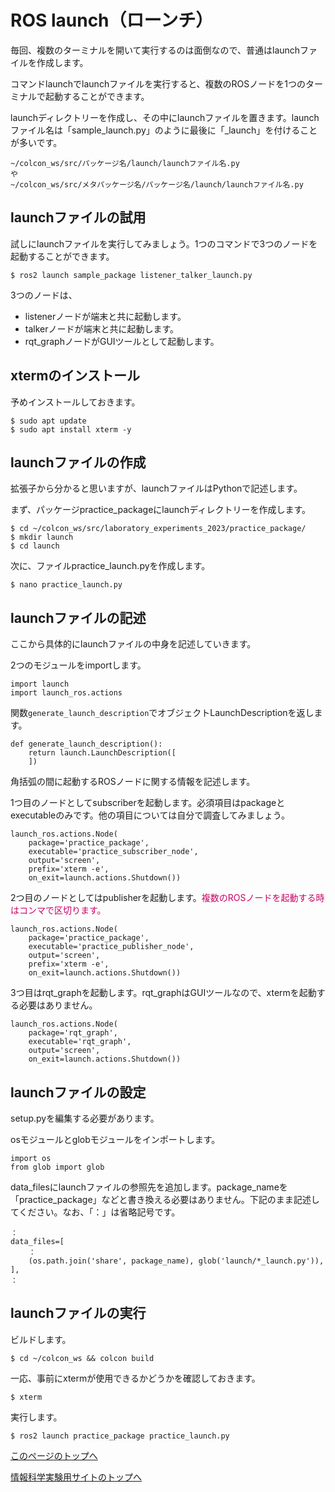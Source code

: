 # ROS launch（ローンチ）
毎回、複数のターミナルを開いて実行するのは面倒なので、普通はlaunchファイルを作成します。

コマンドlaunchでlaunchファイルを実行すると、複数のROSノードを1つのターミナルで起動することができます。

launchディレクトリーを作成し、その中にlaunchファイルを置きます。launchファイル名は「sample_launch.py」のように最後に「_launch」を付けることが多いです。

```
~/colcon_ws/src/パッケージ名/launch/launchファイル名.py
や
~/colcon_ws/src/メタパッケージ名/パッケージ名/launch/launchファイル名.py
```

## launchファイルの試用
試しにlaunchファイルを実行してみましょう。1つのコマンドで3つのノードを起動することができます。

```
$ ros2 launch sample_package listener_talker_launch.py
```
3つのノードは、
- listenerノードが端末と共に起動します。
- talkerノードが端末と共に起動します。
- rqt_graphノードがGUIツールとして起動します。

## xtermのインストール
予めインストールしておきます。

```
$ sudo apt update
$ sudo apt install xterm -y
```

## launchファイルの作成
拡張子から分かると思いますが、launchファイルはPythonで記述します。

まず、パッケージpractice_packageにlaunchディレクトリーを作成します。

```
$ cd ~/colcon_ws/src/laboratory_experiments_2023/practice_package/
$ mkdir launch
$ cd launch
```

次に、ファイルpractice_launch.pyを作成します。

```
$ nano practice_launch.py
```

## launchファイルの記述
ここから具体的にlaunchファイルの中身を記述していきます。

2つのモジュールをimportします。

```
import launch
import launch_ros.actions
```

関数`generate_launch_description`でオブジェクトLaunchDescriptionを返します。

```
def generate_launch_description():
    return launch.LaunchDescription([
    ])
```

角括弧の間に起動するROSノードに関する情報を記述します。

1つ目のノードとしてsubscriberを起動します。必須項目はpackageとexecutableのみです。他の項目については自分で調査してみましょう。

```
launch_ros.actions.Node(
    package='practice_package',
    executable='practice_subscriber_node',
    output='screen',
    prefix='xterm -e',
    on_exit=launch.actions.Shutdown())
```

2つ目のノードとしてはpublisherを起動します。<span style="color: #CC0066;">複数のROSノードを起動する時はコンマで区切ります。</span>

```
launch_ros.actions.Node(
    package='practice_package',
    executable='practice_publisher_node',
    output='screen',
    prefix='xterm -e',
    on_exit=launch.actions.Shutdown())
```

3つ目はrqt_graphを起動します。rqt_graphはGUIツールなので、xtermを起動する必要はありません。

```
launch_ros.actions.Node(
    package='rqt_graph',
    executable='rqt_graph',
    output='screen',
    on_exit=launch.actions.Shutdown())
```

## launchファイルの設定
setup.pyを編集する必要があります。

osモジュールとglobモジュールをインポートします。

```
import os
from glob import glob
```

data_filesにlaunchファイルの参照先を追加します。package_nameを「practice_package」などと書き換える必要はありません。下記のまま記述してください。なお、「：」は省略記号です。

```
：
data_files=[
    ：
    (os.path.join('share', package_name), glob('launch/*_launch.py')),
],
：
```

## launchファイルの実行
ビルドします。

```
$ cd ~/colcon_ws && colcon build
```

一応、事前にxtermが使用できるかどうかを確認しておきます。

```
$ xterm
```

実行します。

```
$ ros2 launch practice_package practice_launch.py
```

[このページのトップへ](#)

[情報科学実験用サイトのトップへ](https://stl-apu.github.io/laboratory_experiments/)
